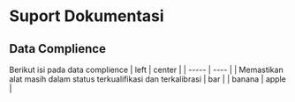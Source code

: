 # Suport Dokumentasi

## Data Complience
Berikut isi pada data complience
| left   | center | 
| ----- | ---- | 
| Memastikan alat masih dalam status terkualifikasi dan terkalibrasi    |  bar   |
| banana | apple  |  
